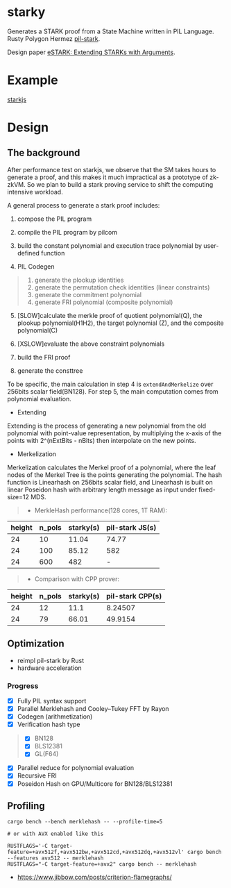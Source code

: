 # starky

Generates a STARK proof from a State Machine written in PIL Language. Rusty Polygon Hermez [pil-stark](https://github.com/0xPolygonHermez/pil-stark).

Design paper [eSTARK: Extending STARKs with Arguments](https://eprint.iacr.org/2023/474.pdf).

# Example

[starkjs](../starkjs)


# Design

## The background
After performance test on starkjs, we observe that the SM takes hours to generate a proof, and this makes it much impractical as a prototype of zk-zkVM.
So we plan to build a stark proving service to shift the computing intensive workload.

A general process to generate a stark proof includes:

1. compose the PIL program

2. compile the PIL program by pilcom

3. build the constant polynomial and execution trace polynomial by user-defined function

4. PIL Codegen
> 1. generate the plookup identities
> 2. generate the permutation check identities (linear constraints)
> 3. generate the commitment polynomial
> 4. generate FRI polynomial (composite polynomial)

5. [SLOW]calculate the merkle proof of quotient polynomial(Q), the plookup polynomial(H1H2), the target polynomial (Z), and the composite polynomial(C)

6. [XSLOW]evaluate the above constraint polynomials

7. build the FRI proof

8. generate the consttree

To be specific, the main calculation in step 4 is `extendAndMerkelize` over 256bits scalar field(BN128). For step 5, the main computation comes from polynomial evaluation.


* Extending

Extending is the process of generating a new polynomial from the old polynomial with point-value representation, by multiplying the x-axis of the points with 2^(nExtBits - nBits) then interpolate on the new points.

* Merkelization

Merkelization calculates the Merkel proof of a polynomial, where the leaf nodes of the Merkel Tree is the points generating the polynomial. The hash function is Linearhash on 256bits scalar field, and Linearhash is built on linear Poseidon hash with arbitrary length message as input under fixed-size=12 MDS.

>* MerkleHash performance(128 cores, 1T RAM):

|height|n_pols| starky(s)|pil-stark JS(s)|
|---|---|---|---|
|24|10|11.04| 74.77|
|24|100| 85.12| 582 |
|24|600| 482 | -|


>* Comparison with CPP prover:

|height|n_pols| starky(s)|pil-stark CPP(s)|
|---|---|---|---|
|24|12|11.1 | 8.24507 |
|24|79| 66.01 |49.9154 |


## Optimization

* reimpl pil-stark by Rust
* hardware acceleration

### Progress

- [x] Fully PIL syntax support
- [x] Parallel Merklehash and Cooley–Tukey FFT by Rayon
- [x] Codegen (arithmetization)
- [x] Verification hash type
> - [x] BN128
> - [x] BLS12381
> - [x] GL(F64)
- [x] Parallel reduce for polynomial evaluation
- [x] Recursive FRI
- [x] Poseidon Hash on GPU/Multicore for BN128/BLS12381

## Profiling

```
cargo bench --bench merklehash -- --profile-time=5

# or with AVX enabled like this

RUSTFLAGS='-C target-feature=+avx512f,+avx512bw,+avx512cd,+avx512dq,+avx512vl' cargo bench --features avx512 -- merklehash
RUSTFLAGS="-C target-feature=+avx2" cargo bench -- merklehash

```


* https://www.jibbow.com/posts/criterion-flamegraphs/


